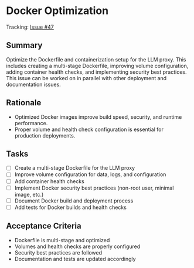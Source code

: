 # Docker Optimization

Tracking: [Issue #47](https://github.com/sofatutor/llm-proxy/issues/47)

## Summary
Optimize the Dockerfile and containerization setup for the LLM proxy. This includes creating a multi-stage Dockerfile, improving volume configuration, adding container health checks, and implementing security best practices. This issue can be worked on in parallel with other deployment and documentation issues.

## Rationale
- Optimized Docker images improve build speed, security, and runtime performance.
- Proper volume and health check configuration is essential for production deployments.

## Tasks
- [ ] Create a multi-stage Dockerfile for the LLM proxy
- [ ] Improve volume configuration for data, logs, and configuration
- [ ] Add container health checks
- [ ] Implement Docker security best practices (non-root user, minimal image, etc.)
- [ ] Document Docker build and deployment process
- [ ] Add tests for Docker builds and health checks

## Acceptance Criteria
- Dockerfile is multi-stage and optimized
- Volumes and health checks are properly configured
- Security best practices are followed
- Documentation and tests are updated accordingly 